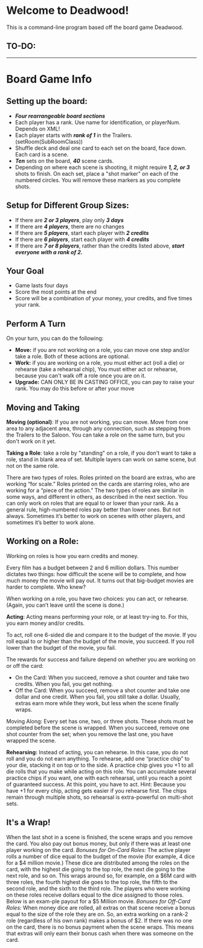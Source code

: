 
# Welcome to Deadwood!
This is a command-line program based off the board game Deadwood. 

TO-DO:
-

---
# Board Game Info
## Setting up the board:
- ***Four rearrangeable board sections***
- Each player has a rank. Use name for identification, or playerNum. Depends on XML!
- Each player starts with ***rank of 1*** in the Trailers. (setRoom(SubRoomClass))
- Shuffle deck and deal one card to each set on the board, face down. Each card is a scene.
- ***Ten*** sets on the board, ***40*** scene cards.
- Depending on where each scene is shooting, it might require ***1, 2, or 3*** shots to finish. On each set, place a "shot marker"
on each of the numbered circles. You will remove these markers as you complete shots.


## Setup for Different Group Sizes:
- If there are ***2 or 3 players***, play only ***3 days***
- If there are ***4 players***, there are no changes
- If there are ***5 players***, start each player with ***2 credits***
- If there are ***6 players***, start each player with ***4 credits***
- If there are ***7 or 8 players***, rather than the credits listed above, ***start everyone with a rank of 2.***

Your Goal
---
- Game lasts four days
- Score the most points at the end
- Score will be a combination of your money, your credits, and five times your rank.

Perform A Turn
---
On your turn, you can do the following:
- **Move:** if you are not working on a role, you can move one step and/or take a role. Both of these actions are optional.
- **Work:** if you are working on a role, you must either act (roll a die) or rehearse (take a rehearsal chip),
You must either act or rehearse, because you can't walk off a role once you are on it.
- **Upgrade:** CAN ONLY BE IN CASTING OFFICE, you can pay to raise your rank. You may do this before or after your move

Moving and Taking
---
**Moving (optional)**: If you are not working, you can move. Move from one area to any adjacent area, through any connection, such as
stepping from the Trailers to the Saloon. You can take a role on the same turn, but you don't work on it yet.

**Taking a Role**: take a role by "standing" on a role, if you don't want to take a role, stand in blank area of set. 
Multiple layers can work on same scene, but not on the same role.

There are two types of roles. Roles printed on the board are extras, 
who are working “for scale.” Roles printed on the cards are starring roles, who are working for a 
“piece of the action.” The two types of roles are similar in some ways, 
and different in others, as described in the next section.
You can only work on roles that are equal to or lower than your rank. 
As a general rule, high-numbered roles pay better than lower ones. 
But not always.
Sometimes it’s better to work on scenes with other players, and sometimes it’s better to work alone. 

Working on a Role:
---
Working on roles is how you earn credits and money. 

Every film has a budget between 2 and 6 million dollars. This number dictates two things: how difficult the scene will be to complete, and how much money the movie will pay out. It turns out that big-budget movies are harder to complete. Who knew? 

When working on a role, you have two choices: you can act, or rehearse. (Again, you can’t leave until the scene is done.) 

**Acting**: Acting means performing your role, or at least try-ing to. For this, you earn money and/or credits.

To act, roll one 6-sided die and compare it to the budget of the movie. If you roll equal to or higher than the budget of the movie, you succeed. If you roll lower than the budget of the movie, you fail.

The rewards for success and failure depend on whether you are working on or off the card:
 - On the Card: When you succeed, remove a shot counter and take two credits. When you fail, you get nothing. 
 - Off the Card: When you succeed, remove a shot counter and take one dollar and one credit. When you fail, you still take a dollar. Usually, extras earn more while they work, but less when the scene finally wraps.
 
Moving Along: Every set has one, two, or three shots. These shots must be completed before the scene is wrapped. When you succeed, remove one shot counter from the set; when you remove the last one, you have wrapped the scene.

**Rehearsing:** Instead of acting, you can rehearse. In this case, you do not roll and you do not earn anything. 
To rehearse, add one “practice chip” to your die, stacking it on top or to the side. A practice chip gives you +1 to all die rolls that you make while acting on this role. 
You can accumulate several practice chips if you want, one with each rehearsal, until you reach a point of guaranteed success. At this point, you have to act. 
Hint: Because you have +1 for every chip, acting gets easier if you rehearse first. The chips remain through multiple shots, so rehearsal is extra-powerful on multi-shot sets. 

It's a Wrap!
---
When the last shot in a scene is finished, the scene wraps and you remove the card. You also pay out bonus money, but only if there was at least one player working on the card.
_Bonuses for On-Card Roles:_ The active player rolls a number of dice equal to the budget of the movie (for example, 4 dice for a $4 million movie.) These dice are distributed among the roles on the card, with the highest die going to the top role, the next die going to the next role, and so on. 
This wraps around so, for example, on a $6M card with three roles, the fourth highest die goes to the top role, the fifth to the second role, and the sixth to the third role. 
The players who were working on these roles receive dollars equal to the dice assigned to those roles. Below is an exam-ple payout for a $5 Million movie. 
_Bonuses for Off-Card Roles:_ When money dice are rolled, all extras on that scene receive a bonus equal to the size of the role they are on. So, an extra working on a rank-2 role (regardless of his own rank) makes a bonus of $2.
If there was no one on the card, there is no bonus payment when the scene wraps. This means that extras will only earn their bonus cash when there was someone on the card.
